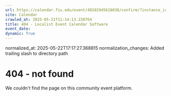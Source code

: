 ```yaml
---
url: https://calendar.fiu.edu/event/48102945618038/confirm/?instance_id=48102945651852&return=https%3A%2F%2Fcalendar.fiu.edu%2Fcalendar%3Fevent_types%255B%255D%3D127584
site: Calendar
crawled_at: 2025-05-21T11:14:13.150764
title: 404 - Localist Event Calendar Software
event_date: 
dynamic: True
---
```

normalized_at: 2025-05-22T17:17:27.368815
normalization_changes: Added trailing slash to directory path

# 404 - not found
We couldn't find the page on this community event platform.
